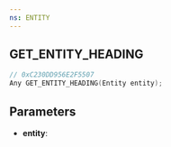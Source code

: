 ```yaml
---
ns: ENTITY
---
```

## GET_ENTITY_HEADING

```c
// 0xC230DD956E2F5507
Any GET_ENTITY_HEADING(Entity entity);
```

## Parameters
* **entity**:

